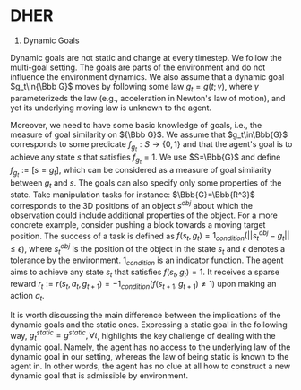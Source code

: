 # DHER

1. Dynamic Goals

Dynamic goals are not static and change at every timestep. We follow the multi-goal setting. The goals are parts of the environment and do not influence the environment dynamics. We also assume that a dynamic goal $g_t\in{\Bbb G}$ moves by following some law $g_t=g(t;\gamma)$, where $\gamma$ parameterizeds the law (e.g., acceleration in Newton's law of motion), and yet its underlying moving law is unknown to the agent.

Moreover, we need to have some basic knowledge of goals, i.e., the measure of goal similarity on ${\Bbb G}$. We assume that $g_t\in\Bbb{G}$ corresponds to some predicate $f_{g_t}:S\rightarrow\{0,1\}$ and that the agent's goal is to achieve any state $s$ that satisfies $f_{g_t}=1$. We use $S=\Bbb{G}$ and define $f_{g_t}:=[s=g_t]$, which can be considered as a measure of goal similarity between $g_t$ and $s$. The goals can also specify only some properties of the state. Take manipulation tasks for instance: $\Bbb{G}=\Bbb{R^3}$ corresponds to the 3D positions of an object $s^{obj}$ about which the observation could include additional properties of the object. For a more concrete example, consider pushing a block towards a moving target position. The success of a task is defined as $f(s_t,g_t)=1_{condition}(||s_t^{obj}-g_t||\leq\epsilon)$, where $s_t^{obj}$ is the position of the object in the state $s_t$ and $\epsilon$ denotes a tolerance by the environment. $1_{condition}$ is an indicator function. The agent aims to achieve any state $s_t$ that satisfies $f(s_t,g_t)=1$. It receives a sparse reward $r_t:=r(s_t,a_t,g_{t+1})=-1_{condition}(f(s_{t+1},g_{t+1})\neq1)$ upon making an action $a_t$.

It is worth discussing the main difference between the implications of the dynamic goals and the static ones. Expressing a static goal in the following way, $g_t^{static}=g^{static},\forall{t}$, highlights the key challenge of dealing with the dynamic goal. Namely, the agent has no access to the underlying law of the dynamic goal in our setting, whereas the law of being static is known to the agent in. In other words, the agent has no clue at all how to construct a new dynamic goal that is admissible by environment.
